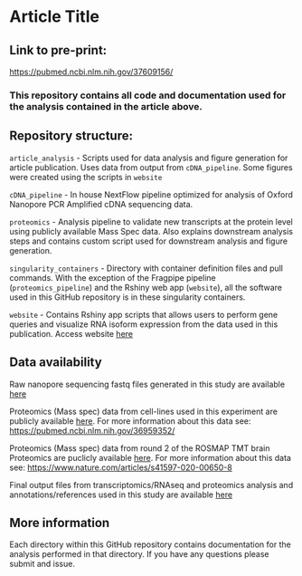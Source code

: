 # Article Title

## Link to pre-print: 

https://pubmed.ncbi.nlm.nih.gov/37609156/

### This repository contains all code and documentation used for the analysis contained in the article above.

## Repository structure:

`article_analysis` - Scripts used for data analysis and figure generation for article publication. Uses data from output from `cDNA_pipeline`. Some figures were created using the scripts in `website`


`cDNA_pipeline` - In house NextFlow pipeline optimized for analysis of Oxford Nanopore PCR Amplified cDNA sequencing data.


`proteomics` - Analysis pipeline to validate new transcripts at the protein level using publicly available Mass Spec data. Also explains downstream analysis steps and
contains custom script used for downstream analysis and figure generation.

`singularity_containers` - Directory with container definition files and pull commands. With the exception of the Fragpipe pipeline (`proteomics_pipeline`) and the Rshiny web app (`website`), all the software used in this GitHub repository is in these singularity containers.

`website` - Contains Rshiny app scripts that allows users to perform gene queries and visualize RNA isoform expression from the data used in this publication.
Access website [here](https://ebbertlab.com/brain_rna_isoform_seq.html)

## Data availability

Raw nanopore sequencing fastq files generated in this study are available [here](https://www.synapse.org/ebbert_lab_brain_long_read_cDNA_discovery_project)

Proteomics (Mass spec) data from cell-lines used in this experiment are publicly available [here](https://proteomecentral.proteomexchange.org/cgi/GetDataset?ID=PXD024364). For more information about this data see: https://pubmed.ncbi.nlm.nih.gov/36959352/

Proteomics (Mass spec) data from round 2 of the ROSMAP TMT brain Proteomics are puclicly available [here](https://www.synapse.org/#!Synapse:syn17015098). For more information about this data see: https://www.nature.com/articles/s41597-020-00650-8

Final output files from transcriptomics/RNAseq and proteomics analysis and annotations/references used in this study are available [here](https://doi.org/10.5281/zenodo.8180677)


## More information

Each directory within this GitHub repository contains documentation for the analysis performed in that directory.
If you have any questions please submit and issue.
